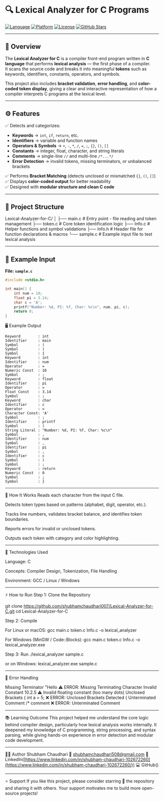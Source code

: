 # 🔍 Lexical Analyzer for C Programs  

[![Language](https://img.shields.io/badge/Made%20with-C-blue.svg)](https://en.wikipedia.org/wiki/C_(programming_language))
[![Platform](https://img.shields.io/badge/Platform-Linux%20%7C%20Windows-lightgrey.svg)](https://github.com/shubhamchaudhari007)
[![License](https://img.shields.io/badge/License-Open--Source-green.svg)](https://opensource.org/)
[![GitHub Stars](https://img.shields.io/github/stars/shubhamchaudhari007/Lexical-Analyzer-for-C?style=social)](https://github.com/shubhamchaudhari007/Lexical-Analyzer-for-C/stargazers)

---

## 🧠 Overview  

The **Lexical Analyzer for C** is a compiler front-end program written in **C language** that performs **lexical analysis** — the first phase of a compiler.  
It scans the source code and breaks it into meaningful **tokens** such as keywords, identifiers, constants, operators, and symbols.  

This project also includes **bracket validation**, **error handling**, and **color-coded token display**, giving a clear and interactive representation of how a compiler interprets C programs at the lexical level.

---

## ⚙️ Features  

✅ Detects and categorizes:  
- **Keywords** → `int`, `if`, `return`, etc.  
- **Identifiers** → variable and function names  
- **Operators & Symbols** → `+`, `-`, `*`, `/`, `=`, `;`, `{}`, `()`, `[]`  
- **Constants** → integer, float, character, and string literals  
- **Comments** → single-line `//` and multi-line `/*...*/`  
- **Error Detection** → invalid tokens, missing terminators, or unbalanced brackets  

✅ Performs **Bracket Matching** (detects unclosed or mismatched `{}`, `()`, `[]`)  
✅ Displays **color-coded output** for better readability  
✅ Designed with **modular structure and clean C code**

---

## 🧩 Project Structure  

Lexical-Analyzer-for-C/
│
├── main.c # Entry point - file reading and token management
├── token.c # Core token identification logic
├── Info.c # Helper functions and symbol validations
├── Info.h # Header file for function declarations & macros
└── sample.c # Example input file to test lexical analysis

---

## 🧾 Example Input  

**File: `sample.c`**
```c
#include <stdio.h>

int main() {
    int num = 10;
    float pi = 3.14;
    char c = 'A';
    printf("Number: %d, PI: %f, Char: %c\n", num, pi, c);
    return 0;
}
```
🖥️ Example Output
```
Keyword        : int
Identifier     : main
Symbol         : (
Symbol         : )
Symbol         : {
Keyword        : int
Identifier     : num
Operator       : =
Numeric Const  : 10
Symbol         : ;
Keyword        : float
Identifier     : pi
Operator       : =
Float Const    : 3.14
Symbol         : ;
Keyword        : char
Identifier     : c
Operator       : =
Character Const: 'A'
Symbol         : ;
Identifier     : printf
Symbol         : (
String Literal : "Number: %d, PI: %f, Char: %c\n"
Symbol         : ,
Identifier     : num
Symbol         : ,
Identifier     : pi
Symbol         : ,
Identifier     : c
Symbol         : )
Symbol         : ;
Keyword        : return
Numeric Const  : 0
Symbol         : ;
Symbol         : }

```
---
🧠 How It Works
Reads each character from the input C file.

Detects token types based on patterns (alphabet, digit, operator, etc.).

Tracks line numbers, validates bracket balance, and identifies token boundaries.

Reports errors for invalid or unclosed tokens.

Outputs each token with category and color highlighting.

---

🧰 Technologies Used

Language: C

Concepts: Compiler Design, Tokenization, File Handling

Environment: GCC / Linux / Windows

---

⚡ How to Run
Step 1: Clone the Repository

git clone https://github.com/shubhamchaudhari007/Lexical-Analyzer-for-C.git
cd Lexical-Analyzer-for-C

Step 2: Compile

For Linux or macOS:
gcc main.c token.c Info.c -o lexical_analyzer

For Windows (MinGW / Code::Blocks):
gcc main.c token.c Info.c -o lexical_analyzer.exe

Step 3: Run
./lexical_analyzer sample.c

or on Windows:
lexical_analyzer.exe sample.c

---
🚧 Error Handling

Missing Terminator	"Hello	⚠️ ERROR: Missing Terminating Character
Invalid Constant	10.2.5	⚠️ Invalid floating constant (too many dots)
Unclosed Brackets	{ int a = 5;	❌ ERROR: Unclosed Brackets Detected {
Unterminated Comment	/* comment	❌ ERROR: Unterminated Comment

---

📚 Learning Outcome
This project helped me understand the core logic behind compiler design, particularly how lexical analysis works internally.
It deepened my knowledge of C programming, string processing, and syntax parsing, while giving hands-on experience in error detection and modular code development.

---
👨‍💻 Author
Shubham Chaudhari
📧 shubhamchaudhari508@gmail.com
🔗 LinkedIn([https://www.linkedin.com/in/shubham-chaudhari-102672260](https://www.linkedin.com/in/shubham-chaudhari-102672260/))
💻 GitHub()

---

⭐ Support
If you like this project, please consider starring 🌟 the repository and sharing it with others.
Your support motivates me to build more open-source projects!

